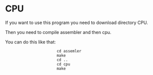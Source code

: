 # CPU
If you want to use this program you need to download directory CPU.

Then you need to compile assembler and then cpu. 

You can do this like that: 
                          
                           cd assemler
                           make
                           cd ..
                           cd cpu   
                           make
